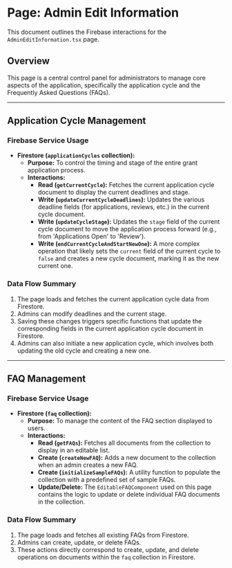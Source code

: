 # Page: Admin Edit Information

This document outlines the Firebase interactions for the `AdminEditInformation.tsx` page.

## Overview

This page is a central control panel for administrators to manage core aspects of the application, specifically the application cycle and the Frequently Asked Questions (FAQs).

---

## Application Cycle Management

### Firebase Service Usage

-   **Firestore (`applicationCycles` collection):**
    -   **Purpose:** To control the timing and stage of the entire grant application process.
    -   **Interactions:**
        -   **Read (`getCurrentCycle`):** Fetches the current application cycle document to display the current deadlines and stage.
        -   **Write (`updateCurrentCycleDeadlines`):** Updates the various deadline fields (for applications, reviews, etc.) in the current cycle document.
        -   **Write (`updateCycleStage`):** Updates the `stage` field of the current cycle document to move the application process forward (e.g., from 'Applications Open' to 'Review').
        -   **Write (`endCurrentCycleAndStartNewOne`):** A more complex operation that likely sets the `current` field of the current cycle to `false` and creates a new cycle document, marking it as the new current one.

### Data Flow Summary

1.  The page loads and fetches the current application cycle data from Firestore.
2.  Admins can modify deadlines and the current stage.
3.  Saving these changes triggers specific functions that update the corresponding fields in the current application cycle document in Firestore.
4.  Admins can also initiate a new application cycle, which involves both updating the old cycle and creating a new one.

---

## FAQ Management

### Firebase Service Usage

-   **Firestore (`faq` collection):**
    -   **Purpose:** To manage the content of the FAQ section displayed to users.
    -   **Interactions:**
        -   **Read (`getFAQs`):** Fetches all documents from the collection to display in an editable list.
        -   **Create (`createNewFAQ`):** Adds a new document to the collection when an admin creates a new FAQ.
        -   **Create (`initializeSampleFAQs`):** A utility function to populate the collection with a predefined set of sample FAQs.
        -   **Update/Delete:** The `EditableFAQComponent` used on this page contains the logic to update or delete individual FAQ documents in the collection.

### Data Flow Summary

1.  The page loads and fetches all existing FAQs from Firestore.
2.  Admins can create, update, or delete FAQs.
3.  These actions directly correspond to create, update, and delete operations on documents within the `faq` collection in Firestore.
